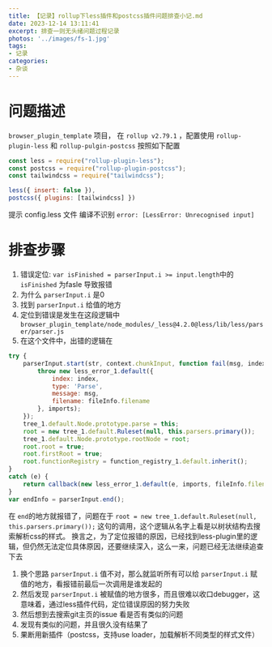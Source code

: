```yaml
---
title: 【记录】rollup下less插件和postcss插件问题排查小记.md
date: 2023-12-14 13:11:41
excerpt: 排查一则无头绪问题过程记录
photos: '../images/fs-1.jpg'
tags:
- 记录
categories:
- 杂谈
---
```


# 问题描述
```browser_plugin_template``` 项目， 在 ```rollup v2.79.1``` ，配置使用 ```rollup-plugin-less``` 和 ```rollup-pulgin-postcss``` 按照如下配置
``` js
const less = require("rollup-plugin-less");
const postcss = require("rollup-plugin-postcss");
const tailwindcss = require("tailwindcss");

less({ insert: false }),
postcss({ plugins: [tailwindcss] })
```
提示 config.less 文件 编译不识别  ``` error: [LessError: Unrecognised input] ```

# 排查步骤
1. 错误定位: ``` var isFinished = parserInput.i >= input.length ```中的`isFinished` 为fasle 导致报错
2. 为什么 `parserInput.i` 是0
3. 找到 `parserInput.i` 给值的地方
4. 定位到错误是发生在这段逻辑中 `browser_plugin_template/node_modules/_less@4.2.0@less/lib/less/parser/parser.js`
5. 在这个文件中，出错的逻辑在
```js
try {
    parserInput.start(str, context.chunkInput, function fail(msg, index) {
        throw new less_error_1.default({
            index: index,
            type: 'Parse',
            message: msg,
            filename: fileInfo.filename
        }, imports);
    });
    tree_1.default.Node.prototype.parse = this;
    root = new tree_1.default.Ruleset(null, this.parsers.primary());
    tree_1.default.Node.prototype.rootNode = root;
    root.root = true;
    root.firstRoot = true;
    root.functionRegistry = function_registry_1.default.inherit();
}
catch (e) {
    return callback(new less_error_1.default(e, imports, fileInfo.filename));
}
var endInfo = parserInput.end();
```
在 `end`的地方就报错了，问题在于 `root = new tree_1.default.Ruleset(null, this.parsers.primary());` 这句的调用，这个逻辑从名字上看是以树状结构去搜索解析css的样式。
换言之，为了定位报错的原因，已经找到less-plugin里的逻辑，但仍然无法定位具体原因，还要继续深入，这么一来，问题已经无法继续追查下去
1. 换个思路 `parserInput.i` 值不对，那么就监听所有可以给 `parserInput.i` 赋值的地方，看报错前最后一次调用是谁发起的
2. 然后发现 `parserInput.i` 被赋值的地方很多，而且很难以收口debugger，这意味着，通过less插件代码，定位错误原因的努力失败
3. 然后想到去搜索git主页的issue 看是否有类似的问题
4. 发现有类似的问题，并且很久没有结果了
5.  果断用新插件（postcss，支持use loader，加载解析不同类型的样式文件）